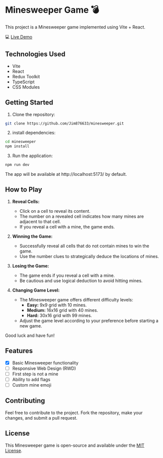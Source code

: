 # Minesweeper Game 💣

This project is a Minesweeper game implemented using Vite + React.

💻 [Live Demo](https://jim876633.github.io/minesweeper/)

## Technologies Used

- Vite
- React
- Redux Toolkit
- TypeScript
- CSS Modules

## Getting Started

1. Clone the repository:

```bash
git clone https://github.com/Jim876633/minesweeper.git
```

2. install dependencies:

```bash
cd minesweeper
npm install
```

3. Run the application:

```bash
npm run dev
```

The app will be available at http://localhost:5173/ by default.

## How to Play

1. **Reveal Cells:**

   - Click on a cell to reveal its content.
   - The number on a revealed cell indicates how many mines are adjacent to that cell.
   - If you reveal a cell with a mine, the game ends.

2. **Winning the Game:**

   - Successfully reveal all cells that do not contain mines to win the game.
   - Use the number clues to strategically deduce the locations of mines.

3. **Losing the Game:**

   - The game ends if you reveal a cell with a mine.
   - Be cautious and use logical deduction to avoid hitting mines.

4. **Changing Game Level:**
   - The Minesweeper game offers different difficulty levels:
     - **Easy:** 9x9 grid with 10 mines.
     - **Medium:** 16x16 grid with 40 mines.
     - **Hard:** 30x16 grid with 99 mines.
   - Adjust the game level according to your preference before starting a new game.

<!-- 5. **Flags:**
   - Right-click on a cell to place a flag if you suspect it contains a mine.
   - Placing a flag prevents accidentally revealing a mine. -->

<!-- 6. **Custom Mine Emoji:**
   - Enjoy a customized mine emoji for a personalized touch! -->

Good luck and have fun!

## Features

- [x] Basic Minesweeper functionality
- [ ] Responsive Web Design (RWD)
- [ ] First step is not a mine
- [ ] Ability to add flags
- [ ] Custom mine emoji

## Contributing

Feel free to contribute to the project. Fork the repository, make your changes, and submit a pull request.

## License

This Minesweeper game is open-source and available under the [MIT License](https://github.com/Jim876633/minesweeper/blob/main/LICENSE).
